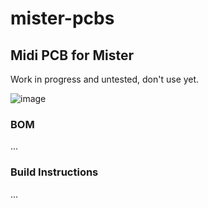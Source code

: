 # mister-pcbs

## Midi PCB for Mister
Work in progress and untested, don't use yet.

![image](https://user-images.githubusercontent.com/884834/123519677-1d0cda80-d6ad-11eb-967e-d55aac58ab35.png)


### BOM

...

### Build Instructions

...
